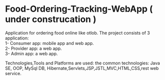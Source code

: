 # Food-Ordering-Tracking-WebApp ( under construcation )
Application for ordering food online like otlob.
The project consists of 3 application:<br /> 
1- Consumer app: mobile app and web app.<br /> 
2- Provider app: a web app.<br /> 
3- Admin app: a web app.<br /> 

Technologies,Tools and Platforms are used:
the common technologies:
Java SE, OOP, MySql DB, Hibernate,Servlets,JSP,JSTL,MVC,HTML,CSS,rest web service.
